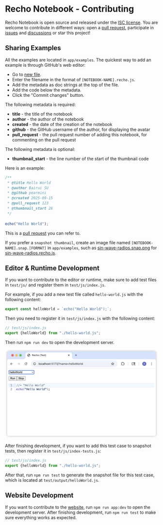 # Recho Notebook - Contributing

Recho Notebook is open source and released under the [ISC license](/LICENCE). You are welcome to contribute in different ways: open a [pull request](https://github.com/recho-dev/recho/pulls), participate in [issues](https://github.com/recho-dev/recho/issues) and [discussions](https://github.com/recho-dev/recho/discussions) or star this project!

## Sharing Examples

All the examples are located in `app/examples`. The quickest way to add an example is through GitHub's web editor:

- Go to [new file](https://github.com/recho-dev/recho/new/main/app/examples).
- Enter the filename in the format of `[NOTEBOOK-NAME].recho.js`.
- Add the metadata as doc strings at the top of the file.
- Add the code below the metadata.
- Click the "Commit changes" button.

The following metadata is required:

- **title** - the title of the notebook
- **author** - the author of the notebook
- **created** - the date of the creation of the notebook
- **github** - the GitHub username of the author, for displaying the avatar
- **pull_request** - the pull request number of adding this notebook, for commenting on the pull request

The following metadata is optional:

- **thumbnail_start** - the line number of the start of the thumbnail code

Here is an example:

```js
/**
 * @title Hello World
 * @author Bairui SU
 * @github pearmini
 * @created 2025-09-15
 * @pull_request 123
 * @thumbnail_start 26
 */

echo("Hello World");
```

This is a [pull request](https://github.com/recho-dev/recho/pull/82) you can refer to.

If you prefer a `snapshot thumbnail`, create an image file named `[NOTEBOOK-NAME].snap.[FORMAT]` in `app/examples`, such as [sin-wave-radios.snap.png](./app/examples/sin-wave-radios.snap.png) for [sin-wave-radios.recho.js](/app/examples/sin-wave-radios.recho.js).

## Editor & Runtime Development

If you want to contribute to the editor or runtime, make sure to add test files in `test/js/` and register them in `test/js/index.js`.

For example, if you add a new test file called `hello-world.js` with the following content:

```js
export const helloWorld = `echo("Hello World");`;
```

Then you need to register it in `test/js/index.js` with the following content:

```js
// test/js/index.js
export {helloWorld} from "./hello-world.js";
```

Then run `npm run dev` to open the development server.

![test-env](/img/test-env.png)

After finishing development, if you want to add this test case to snapshot tests, then register it in `test/js/index-tests.js`:

```js
// test/js/index.js
export {helloWorld} from "./hello-world.js";
```

After that, run `npm run test` to generate the snapshot file for this test case, which is located at `test/output/helloWorld.js`.

## Website Development

If you want to contribute to the [website](https://recho.dev/notebook), run `npm run app:dev` to open the development server. After finishing development, run `npm run test` to make sure everything works as expected.
